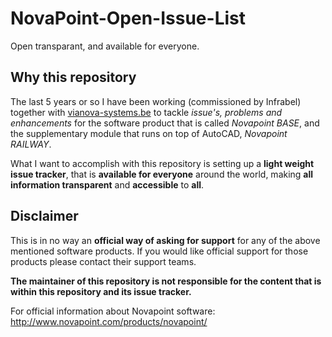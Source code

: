 
# NovaPoint-Open-Issue-List
Open transparant, and available for everyone.

## Why this repository
The last 5 years or so I have been working (commissioned by Infrabel) together with [vianova-systems.be](vianova-systems.be) to tackle *issue's, problems and enhancements* for the software product that is called *Novapoint BASE*, and the supplementary module that runs on top of AutoCAD, *Novapoint RAILWAY*.

What I want to accomplish with this repository is setting up a **light weight issue tracker**, that is **available for everyone** around the world, making **all information transparent** and **accessible** to **all**.

## Disclaimer
This is in no way an **official way of asking for support** for any of the above mentioned software products. If you would like official support for those products please contact their support teams.

**The maintainer of this repository is not responsible for the content that is within this repository and its issue tracker.**

For official information about Novapoint software: http://www.novapoint.com/products/novapoint/
